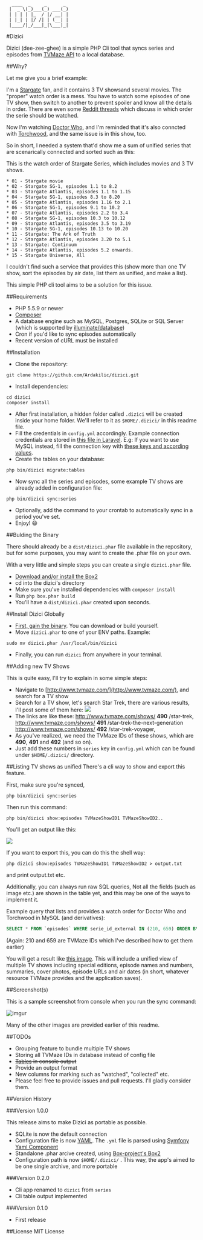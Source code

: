 ```
  ____  _     _      _
 |  _ \(_)___(_) ___(_)
 | | | | |_  / |/ __| |
 | |_| | |/ /| | (__| |
 |____/|_/___|_|\___|_|
```

#Dizici

Dizici (dee-zee-ghee) is a simple PHP Cli tool that syncs series and episodes from [TVMaze API](http://www.tvmaze.com/api) to a local database.

##Why?

Let me give you a brief example:

I'm a [Stargate](http://stargate.mgm.com/) fan, and it contains 3 TV showsand several movies. The "proper" watch order is a mess. You have to watch some episodes of one TV show, then switch to another to prevent spoiler and know all the details in order. There are even some [Reddit threads](https://www.reddit.com/comments/dllw8/the_official_rstargate_what_order_do_i_watch/) which discuss in which order the serie should be watched.

Now I'm watching [Doctor Who](http://www.bbc.co.uk/programmes/b006q2x0), and I'm reminded that it's also conncted with [Torchwood](http://www.bbc.co.uk/programmes/b006m8ln), and the same issue is in this show, too.

So in short, I needed a system that'd show me a sum of unified series that are scenarically connected and sorted such as this:

This is the watch order of Stargate Series, which includes movies and 3 TV shows.
```
* 01 - Stargate movie
* 02 - Stargate SG-1, episodes 1.1 to 8.2
* 03 - Stargate Atlantis, episodes 1.1 to 1.15
* 04 - Stargate SG-1, episodes 8.3 to 8.20
* 05 - Stargate Atlantis, episodes 1.16 to 2.1
* 06 - Stargate SG-1, episodes 9.1 to 10.2
* 07 - Stargate Atlantis, episodes 2.2 to 3.4
* 08 - Stargate SG-1, episodes 10.3 to 10.12
* 09 - Stargate Atlantis, episodes 3.5 to 3.19
* 10 - Stargate SG-1, episodes 10.13 to 10.20
* 11 - Stargate: The Ark of Truth
* 12 - Stargate Atlantis, episodes 3.20 to 5.1
* 13 - Stargate: Continuum
* 14 - Stargate Atlantis, episodes 5.2 onwards.
* 15 - Stargate Universe, All
```

I couldn't find such a service that provides this (show more than one TV show, sort the episodes by air date, list them as unified, and make a list).

This simple PHP cli tool aims to be a solution for this issue.

##Requirements

* PHP 5.5.9 or newer
* [Composer](https://getcomposer.org)
* A database engine such as MySQL, Postgres, SQLite or SQL Server (which is supported by [illuminate/database](https://github.com/illuminate/database))
* Cron if you'd like to sync episodes automatically
* Recent version of cURL must be installed

##Installation

* Clone the repository:
```shell
git clone https://github.com/Ardakilic/dizici.git
```
* Install dependencies:
```shell
cd dizici
composer install
```
* After first installation, a hidden folder called `.dizici` will be created inside your home folder. We'll refer to it as `$HOME/.dizici/` in this readme file.
* Fill the credentials in `config.yml` accordingly. Example connection credentials are stored in [this file in Laravel](https://github.com/laravel/laravel/blob/becd774e049fb451aca0c7dc4f6d86d7bc12256c/config/database.php). E.g: If you want to use MySQL instead, fill the connection key with [these keys and according values](https://github.com/laravel/laravel/blob/becd774e049fb451aca0c7dc4f6d86d7bc12256c/config/database.php#L56-L64).
* Create the tables on your database:
```shell
php bin/dizici migrate:tables
```
* Now sync all the series and episodes, some example TV shows are already added in configuration file:
```shell
php bin/dizici sync:series
```
* Optionally, add the command to your crontab to automatically sync in a period you've set.
* Enjoy! :smile:

##Bulding the Binary

There should already be a `dist/dizici.phar` file available in the repository, but for some purposes, you may want to create the .phar file on your own.

With a very little and simple steps you can create a single `dizici.phar` file.

* [Download and/or install the Box2](https://github.com/box-project/box2#as-a-phar-recommended)
* cd into the dizici's directory
* Make sure you've installed dependencies with `composer install`
* Run `php box.phar build`
* You'll have a `dist/dizici.phar` created upon seconds.

##Install Dizici Globally

* [First, gain the binary](#building-the-binary). You can download or build yourself.
* Move `dizici.phar` to one of your ENV paths. Example:
```shell
sudo mv dizici.phar /usr/local/bin/dizici
```
* Finally, you can run `dizici` from anywhere in your terminal.

##Adding new TV Shows

This is quite easy, I'll try to explain in some simple steps:

* Navigate to [http://www.tvmaze.com/](http://www.tvmaze.com/), and search for a TV show
* Search for a TV show, let's search Star Trek, there are various results, I'll post some of them here:
![](https://i.imgur.com/hLt9dtQ.png)
* The links are like these: http://www.tvmaze.com/shows/ **490** /star-trek, http://www.tvmaze.com/shows/ **491** /star-trek-the-next-generation http://www.tvmaze.com/shows/ **492** /star-trek-voyager,
* As you've realized, we need the TVMaze IDs of these shows, which are **490**, **491** and **492** (and so on).
* Just add these numbers in `series` key in `config.yml` which can be found under `$HOME/.dizici/` directory.

##Listing TV shows as unified
There's a cli way to show and export this feature.

First, make sure you're synced,

```shell
php bin/dizici sync:series
```

Then run this command:

```shell
php bin/dizici show:episodes TVMazeShowID1 TVMazeShowID2..
```

You'll get an output like this:

![](https://i.imgur.com/zQa4IxQ.png)

If you want to export this, you can do this the shell way:

```shell
php dizici show:episodes TVMazeShowID1 TVMazeShowID2 > output.txt
```

and print output.txt etc.

Additionally, you can always run raw SQL queries, Not all the fields (such as image etc.) are shown in the table yet, and this may be one of the ways to implement it.

Example query that lists and provides a watch order for Doctor Who and Torchwood in MySQL (and derivatives):

```sql
SELECT * FROM `episodes` WHERE serie_id_external IN (210, 659) ORDER BY airdate ASC
```

(Again: 210 and 659 are TVMaze IDs which I've described how to get them earlier)

You will get a result like [this image](https://imgur.com/nW2rn5Z). This will include a unified view of multiple TV shows including special editions, episode names and numbers, summaries, cover photos, episode URLs and air dates (in short, whatever resource TVMaze provides and the application saves).

##Screenshot(s)

This is a sample screenshot from console when you run the sync command:

![imgur](https://i.imgur.com/8nNjHSX.png)

Many of the other images are provided earlier of this readme.

##TODOs
* Grouping feature to bundle multiple TV shows
* Storing all TVMaze IDs in database instead of config file
* ~~[Tables](http://symfony.com/doc/current/components/console/helpers/table.html) in console output~~
* Provide an output format
* New columns for marking such as "watched", "collected" etc.
* Please feel free to provide issues and pull requests. I'll gladly consider them.


##Version History

###Version 1.0.0

This release aims to make Dizici as portable as possible.

* SQLite is now the default connection
* Configuration file is now [YAML](http://www.yaml.org/). The `.yml` file is parsed using [Symfony Yaml Component](http://symfony.com/doc/current/components/yaml/introduction.html)
* Standalone .phar arcive created, using [Box-project's Box2](http://box-project.github.io/box2/)
* Configuration path is now `$HOME/.dizici/` . This way, the app's aimed to be one single archive, and more portable

###Version 0.2.0

* Cli app renamed to `dizici` from `series`
* Cli table output implemented

###Version 0.1.0

* First release

##License
MIT License